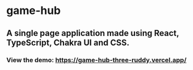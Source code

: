 # game-hub
## A single page application made using React, TypeScript, Chakra UI and CSS. 
### View the demo: https://game-hub-three-ruddy.vercel.app/
